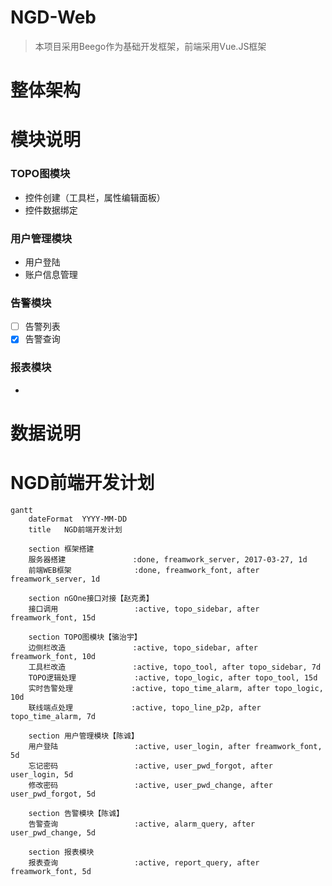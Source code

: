 # NGD-Web

> 本项目采用Beego作为基础开发框架，前端采用Vue.JS框架

# 整体架构

# 模块说明

### TOPO图模块

- 控件创建（工具栏，属性编辑面板）
- 控件数据绑定

### 用户管理模块

- 用户登陆
- 账户信息管理

### 告警模块

- [ ] 告警列表
- [x] 告警查询

### 报表模块

- 

# 数据说明


# NGD前端开发计划

```mermaid
gantt
    dateFormat  YYYY-MM-DD
    title   NGD前端开发计划
    
    section 框架搭建
    服务器搭建               :done, freamwork_server, 2017-03-27, 1d
    前端WEB框架              :done, freamwork_font, after freamwork_server, 1d
    
    section nGOne接口对接【赵克勇】
    接口调用                 :active, topo_sidebar, after freamwork_font, 15d
    
    section TOPO图模块【骆治宇】
    边侧栏改造               :active, topo_sidebar, after freamwork_font, 10d
    工具栏改造               :active, topo_tool, after topo_sidebar, 7d
    TOPO逻辑处理             :active, topo_logic, after topo_tool, 15d
    实时告警处理             :active, topo_time_alarm, after topo_logic, 10d
    联线端点处理             :active, topo_line_p2p, after topo_time_alarm, 7d

    section 用户管理模块【陈诚】
    用户登陆                 :active, user_login, after freamwork_font, 5d
    忘记密码                 :active, user_pwd_forgot, after user_login, 5d
    修改密码                 :active, user_pwd_change, after user_pwd_forgot, 5d

    section 告警模块【陈诚】
    告警查询                 :active, alarm_query, after user_pwd_change, 5d
    
    section 报表模块
    报表查询                 :active, report_query, after freamwork_font, 5d
```
